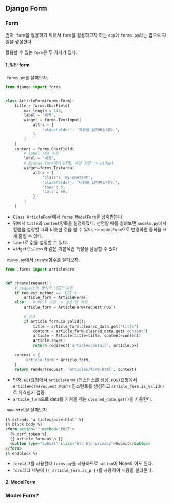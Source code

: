 ## Django Form

### Form

 먼저, `form`을 활용하기 위해서 `form`을 활용하고자 하는 `app`에 `forms.py`라는 입으로 파일을 생성한다.

활용할 수 있는 `form`은 두 가지가 있다.

#### 1. 일반 form

​	`forms.py`를 살펴보자.

```python
from django import forms


class ArticleForm(forms.Form):
    title = forms.CharField(
        max_length = 140,
        label = '제목',
        widget = forms.TextInput(
            attrs = {
                'placeholder': '제목을 입력바랍니다.',
            }
        )
    )
    content = forms.CharField(
        # label 내용 수정
        label = '내용',
        # Django form에서 HTML 속성 지정 -> widget
        widget=forms.Textarea(
            attrs = {
                'class': 'my-content',
                'placeholder': '내용을 입력바랍니다.',
                'rows': 5,
                'cols': 60,
            }
        )
    )
```

- `Class ArticleFomr`에서 `forms.ModelForm`을 상속받는다.
- 위에서 `title`과 `content`항목을 설정하였다. 선언할 때를 살펴보면 `models.py`에서 컬럼을 설정할 때와 비슷한 것을 볼 수 있다. -> `modelForm`으로 변경하면 중복을 크게 줄일 수 있다.
- `label`로 값을 설정할 수 있다.
- `widget`으로 `css`와 같은 기본적인 특성을 설정할 수 있다.



​	`views.py`에서 `create`함수를 살펴보자.

```python
from .forms import ArticleForm


def create(request):
    # request의 방식이 'GET'이면
    if request.method == 'GET':
        article_form = ArticleForm()
    else:	# POST 요청 -> 검증 및 저장
        article_form = ArticleForm(request.POST)
        
        # 검증
        if article_form.is_valid():
            title = article_form.cleaned_data.get('title')
            content = article_form.cleaned_data.get('content')
            article = Article(title=title, content=content)
            article.save()
            return redirect('articles:detail', article.pk)
    
    context = {
        'article_form': article_form,
    }
    return render(request, 'articles/form.html', context)
```

- 먼저, `GET`요청에서 `ArticleForm()`인스턴스를 생성, `POST`요청에서 `ArticleForm(request.POST)` 인스턴트를 생성하고 `article_form.is_valid()`로 유효한지 검증.
- `article_form`으로 data를 가져올 때는 `cleaned_data.get()`을 사용한다. 



​	`new.html`을 살펴보자

```html
{% extends 'articles/base.html' %}
{% block body %}
<form action="" method="POST">
  {% csrf_token %}
  {{ article_form.as_p }}
  <button type="submit" class="btn btn-primary">Submit</button>
</form>
{% endblock %}
```

- `form`태그를 사용할때 `forms.py`를 사용하므로 `action`이 None이어도 된다.
- `form`태그 내부에 `{{ article_form.as_p }}`를 사용하여 내용을 불러온다.



#### 2. ModelForm



### Model Form?

